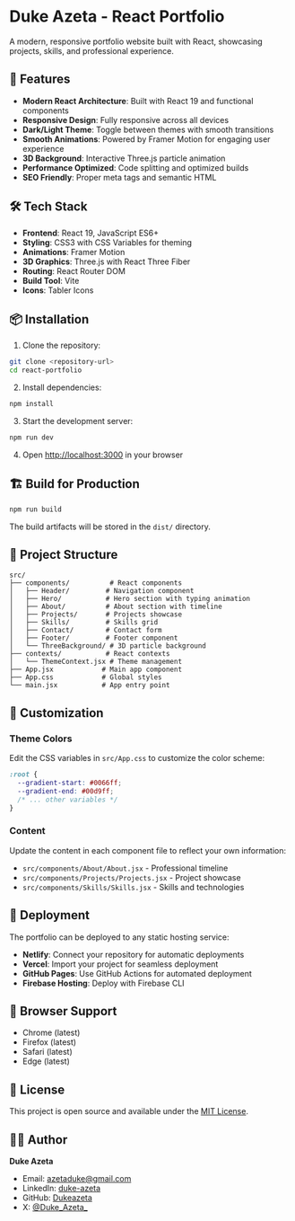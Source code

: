 # Duke Azeta - React Portfolio

A modern, responsive portfolio website built with React, showcasing projects, skills, and professional experience.

## 🚀 Features

- **Modern React Architecture**: Built with React 19 and functional components
- **Responsive Design**: Fully responsive across all devices
- **Dark/Light Theme**: Toggle between themes with smooth transitions
- **Smooth Animations**: Powered by Framer Motion for engaging user experience
- **3D Background**: Interactive Three.js particle animation
- **Performance Optimized**: Code splitting and optimized builds
- **SEO Friendly**: Proper meta tags and semantic HTML

## 🛠️ Tech Stack

- **Frontend**: React 19, JavaScript ES6+
- **Styling**: CSS3 with CSS Variables for theming
- **Animations**: Framer Motion
- **3D Graphics**: Three.js with React Three Fiber
- **Routing**: React Router DOM
- **Build Tool**: Vite
- **Icons**: Tabler Icons

## 📦 Installation

1. Clone the repository:
```bash
git clone <repository-url>
cd react-portfolio
```

2. Install dependencies:
```bash
npm install
```

3. Start the development server:
```bash
npm run dev
```

4. Open [http://localhost:3000](http://localhost:3000) in your browser

## 🏗️ Build for Production

```bash
npm run build
```

The build artifacts will be stored in the `dist/` directory.

## 📁 Project Structure

```
src/
├── components/          # React components
│   ├── Header/         # Navigation component
│   ├── Hero/           # Hero section with typing animation
│   ├── About/          # About section with timeline
│   ├── Projects/       # Projects showcase
│   ├── Skills/         # Skills grid
│   ├── Contact/        # Contact form
│   ├── Footer/         # Footer component
│   └── ThreeBackground/ # 3D particle background
├── contexts/           # React contexts
│   └── ThemeContext.jsx # Theme management
├── App.jsx            # Main app component
├── App.css            # Global styles
└── main.jsx           # App entry point
```

## 🎨 Customization

### Theme Colors
Edit the CSS variables in `src/App.css` to customize the color scheme:

```css
:root {
  --gradient-start: #0066ff;
  --gradient-end: #00d9ff;
  /* ... other variables */
}
```

### Content
Update the content in each component file to reflect your own information:
- `src/components/About/About.jsx` - Professional timeline
- `src/components/Projects/Projects.jsx` - Project showcase
- `src/components/Skills/Skills.jsx` - Skills and technologies

## 🚀 Deployment

The portfolio can be deployed to any static hosting service:

- **Netlify**: Connect your repository for automatic deployments
- **Vercel**: Import your project for seamless deployment
- **GitHub Pages**: Use GitHub Actions for automated deployment
- **Firebase Hosting**: Deploy with Firebase CLI

## 📱 Browser Support

- Chrome (latest)
- Firefox (latest)
- Safari (latest)
- Edge (latest)

## 📄 License

This project is open source and available under the [MIT License](LICENSE).

## 👨‍💻 Author

**Duke Azeta**
- Email: azetaduke@gmail.com
- LinkedIn: [duke-azeta](https://linkedin.com/in/duke-azeta)
- GitHub: [Dukeazeta](https://github.com/Dukeazeta)
- X: [@Duke_Azeta_](https://x.com/Duke_Azeta_)
